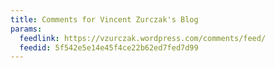 ```yaml
---
title: Comments for Vincent Zurczak's Blog
params:
  feedlink: https://vzurczak.wordpress.com/comments/feed/
  feedid: 5f542e5e14e45f4ce22b62ed7fed7d99
---
```

